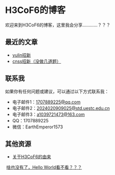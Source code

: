 # H3CoF6的博客

欢迎来到H3CoF6的博客，这里我会分享…………？？？

## 最近的文章

- [yulin招新](https://h3cof6.github.io/yulin招新.md)
- [cnss招新（没做几道题）](https://h3cof6.github.io/cnsswp.md)

## 联系我

如果你有任何问题或建议，可以通过以下方式联系我：

- 电子邮件1：1707889225@qq.com
- 电子邮件2：2024020909025@std.uestc.edu.cn
- 电子邮件3：a1039721473@163.com
- QQ：1707889225
- 微信：EarthEmperor1573

## 其他资源

- [关于H3CoF6的由来](https://h3cof6.github.io/name.md)









​                                                    [啥也没有了，Hello World看不看？？？](https://h3cof6.github.io)